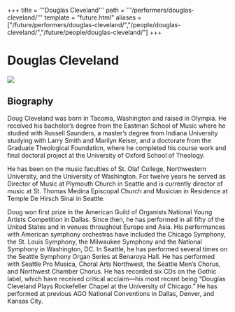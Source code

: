 +++
title = '''Douglas Cleveland'''
path = '''/performers/douglas-cleveland/'''
template = "future.html"
aliases = ["/future/performers/douglas-cleveland/","/people/douglas-cleveland/","/future/people/douglas-cleveland/"]
+++

<h1>Douglas Cleveland</h1>

<img class="speaker-photo" src="https://custom.cvent.com/C3A4539B19F74ABCB6FCE437F6BC0A74/files/event/910aaf2914d44586a56fbd0b3b2c31c0/4ee2bd2e09c345f1a40023a162b64aac.png">
<h2>Biography</h2>
<p>Doug Cleveland was born in Tacoma, Washington and raised in Olympia. He received his bachelor’s degree from the Eastman School of Music where he studied with Russell Saunders, a master’s degree from Indiana University studying with Larry Smith and Marilyn Keiser, and a doctorate from the Graduate Theological Foundation, where he completed his course work and final doctoral project at the University of Oxford School of Theology. 

He has been on the music faculties of St. Olaf College, Northwestern University, and the University of Washington. For twelve years he served as Director of Music at Plymouth Church in Seattle and is currently director of music at St. Thomas Medina Episcopal Church and Musician in Residence at Temple De Hirsch Sinai in Seattle. 

Doug won first prize in the American Guild of Organists National Young Artists Competition in Dallas. Since then, he has performed in all fifty of the United States and in venues throughout Europe and Asia. His performances with American symphony orchestras have included the Chicago Symphony, the St. Louis Symphony, the Milwaukee Symphony and the National Symphony in Washington, DC. In Seattle, he has performed several times on the Seattle Symphony Organ Series at Benaroya Hall. He has performed with Seattle Pro Musica, Choral Arts Northwest, the Seattle Men’s Chorus, and Northwest Chamber Chorus. He has recorded six CDs on the Gothic label, which have received critical acclaim—his most recent being “Douglas Cleveland Plays Rockefeller Chapel at the University of Chicago.”  He has performed at previous AGO National Conventions in Dallas, Denver, and Kansas City.</p>


